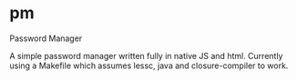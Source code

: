 # pm
Password Manager

A simple password manager written fully in native JS and html. Currently using a Makefile which assumes lessc, java and closure-compiler to work.
